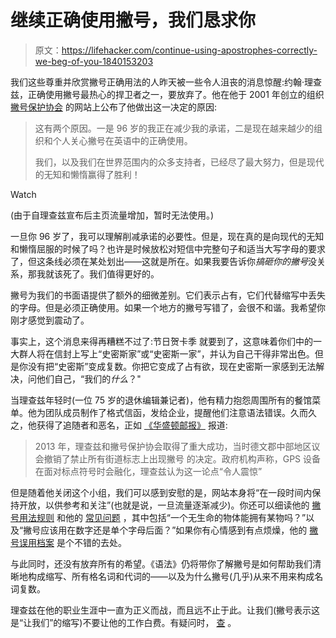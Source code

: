 # 继续正确使用撇号，我们恳求你

> 原文：<https://lifehacker.com/continue-using-apostrophes-correctly-we-beg-of-you-1840153203>

我们这些尊重并欣赏撇号正确用法的人昨天被一些令人沮丧的消息惊醒:约翰·理查兹，正确使用撇号最热心的捍卫者之一，要放弃了。他在他于 2001 年创立的组织 [撇号保护协会](https://www.apostrophe.org.uk/) 的网站上公布了他做出这一决定的原因:

> 这有两个原因。一是 96 岁的我正在减少我的承诺，二是现在越来越少的组织和个人关心撇号在英语中的正确使用。
> 
> 我们，以及我们在世界范围内的众多支持者，已经尽了最大努力，但是现代的无知和懒惰赢得了胜利！

Watch

(由于自理查兹宣布后主页流量增加，暂时无法使用。)

一旦你 96 岁了，我可以理解削减承诺的必要性。但是，现在真的是向现代的无知和懒惰屈服的时候了吗？也许是时候放松对短信中完整句子和适当大写字母的要求了，但这条线必须在某处划出——这就是所在。如果我要告诉你*搞砸你的撇号*没关系，那我就该死了。我们值得更好的。

撇号为我们的书面语提供了额外的细微差别。它们表示占有，它们代替缩写中丢失的字母。但是必须正确使用。如果一个地方的撇号写错了，会很不和谐。我希望你刚才感觉到震动了。

事实上，这个消息来得再糟糕不过了:节日贺卡季 就要到了，这意味着你们中的一大群人将在信封上写上“史密斯家”或“史密斯一家”，并认为自己干得非常出色。但是你没有把“史密斯”变成复数。你把它变成了占有欲，现在史密斯一家感到无法解决，问他们自己，“我们的*什么*？"

当理查兹年轻时(一位 75 岁的退休编辑兼记者)，他有精力抱怨周围所有的餐馆菜单。他为团队成员制作了格式信函，发给企业，提醒他们注意语法错误。久而久之，他获得了追随者和恶名，正如 [《华盛顿邮报》](https://www.washingtonpost.com/nation/2019/12/02/apostrophe-protection-society-john-richards-england/) 报道:

> 2013 年，理查兹和撇号保护协会取得了重大成功，当时德文郡中部地区议会撤销了禁止所有街道标志上出现撇号 的决定。政府机构声称，GPS 设备在面对标点符号时会融化，理查兹认为这一论点“令人震惊”

但是随着他关闭这个小组，我们可以感到安慰的是，网站本身将“在一段时间内保持开放，以供参考和关注”(也就是说，一旦流量逐渐减少)。你还可以细读他的 [撇号用法规则](https://www.apostrophe.org.uk/page2.html) 和他的 [常见问题](https://www.apostrophe.org.uk/page4.html) ，其中包括“一个无生命的物体能拥有某物吗？”以及“撇号应该用在数字还是单个字母后面？”如果你有心情感到有点烦燥，他的 [撇号误用档案](https://www.apostrophe.org.uk/page8.html) 是个不错的去处。

与此同时，还没有放弃所有的希望。《语法》仍将带你了解撇号是如何帮助我们清晰地构成缩写、所有格名词和代词的——以及为什么撇号(几乎)从来不用来构成名词复数。

理查兹在他的职业生涯中一直为正义而战，而且远不止于此。让我们(撇号表示这是“让我们”的缩写)不要让他的工作白费。有疑问时， [查](https://www.thepunctuationguide.com/apostrophe.html) 。